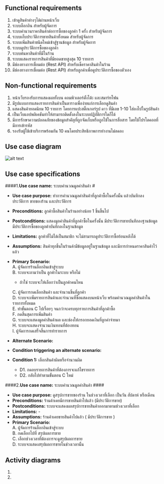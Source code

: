 ## Functional requirements ##
1. เข้าดูสินค้าต่างๆได้ผ่านหน้าเว็บ
2. ระบบล็อกอิน สำหรับผู้จัดการ
2. ระบบคำนวนราคาสินค้าต่อการซื้อของลูกค้า 1 ครั้ง สำหรับผู้จัดการ
3. ระบบเก็บประวัติการขายสินค้าทั้งหมด สำหรับผู้จัดการ
4. ระบบเพิ่มสินค้าชนิดใหม่เข้าสู่ฐานข้อมูล สำหรับผู้จัดการ
5. ระบบดูประวัติการซื้อของลูกค้า
6. ระบบค้นหาสินค้าที่มีในร้าน
7. ระบบแสดงรายการสินค้าที่มียอดขายสูงสุด 10 รายการ
8. มีช่องทางการเชื่อมต่อ (Rest API) สำหรับเช็คราคาสินค้าในร้าน
9. มีช่องทางการเชื่อมต่อ (Rest API) สำหรับลูกค้าเพื่อดูประวัติการซื้อของตัวเอง

## Non-functional requirements ##
1.  หน้าเว็บรองรับการแสดงผลทั้งบน คอมพิวเตอร์ตั้งโต้ะ และสมาร์ทโฟน
2.  มีรูปแบบการแสดงรายการสินค้าเป็นตารางเพื่อง่ายแก่การเลือกดูสินค้า
3.  แสดงสินค้ายอดนิยม 10 รายการ โดยการแปะสติ๊กเกอร์รูป ดาว ที่มีเลข 1-10 ใส่ลงไปในรูปสินค้า
4.  เป็นเว็บแอปพลิเคชันทำให้สามารถติดตั้งลงในระบบปฏิบัติการใดก็ได้
5.  มีการรักษาความปลอดภัยของข้อมูลสำคัญที่ถูกจัดเก็บหรือถูกใช้ในการสื่อสาร โดยใช้โปรโตคอลที่มีการเข้ารหัส
6. รองรับผู้ใช้เข้าบริการพร้อมกัน 10 คนโดยประสิทธิภาพการทำงานไม่ลดลง

## Use case diagram ##
![alt text](http://ziko.kmi.tl/ooad/usecase3.png)

## Use case specifications ##
####1.**Use case name:** ระบบคำนวณมูลค่าสินค้า  #
 - **Use case purpose:** ทำการคำนวณมูลค่าสินค้าที่ลูกค้าซื้อในครั้งนั้น แล้วบันทึกลงประวัติการ
ขายของร้าน และประวัติการ  
 - **Preconditions:** ลูกค้าซื้อสินค้าในร้านอย่างน้อย 1 ชิ้นขึ้นไป
 - **Postconditions:** แสดงมูลค่าสินค้าที่ลูกค้าซื้อในครั้งนั้น มีประวัติการขายบันทึกลงฐานข้อมูล มีประวัติการซื้อของลูกค้าบันทึกลงในฐานข้อมูล  
 - **Limitations:** ลูกค้าที่ไม่ได้เป็นสมาชิก จะไม่สามารถดูประวัติการซื้อย้อนหลังได้
 - **Assumptions:** สินค้าทุกชิ้นในร้านค้ามีข้อมูลอยู่ในฐานข้อมูล และมีการกำหนดราคาสินค้าไว้แล้ว
 - **Primary Scenario:**  
   A. ผู้จัดการร้านล็อกอินเข้าสู่ระบบ  
   B. ระบบจะถามว่าเป็น ลูกค้าในระบบ หรือไม่  
     -   ถ้าใช่ ระบบจะให้เลือกว่าเป็นลูกค้าคนไหน
   
   C. ผู้จัดการกดเลือกสินค้า และจำนวนชิ้นที่ลูกค้า  
   D. ระบบจะเพิ่มรายการสินค้าและจำนวนที่ซื้อแสดงบนหน้าเว็บ พร้อมคำนวณมูลค่าสินค้าในรายการทั้งหมด  
   E. ทำขั้นตอน C ไปเรื่อยๆ จนกว่าจะครบทุกรายการสินค้าที่ลูกค้าซื้อ  
   F. กดสิ้นสุดการเพิ่มสินค้า  
   G. ระบบจะแสดงมูลค่าสินค้าผล และช่องให้กรอกยอดเงินที่ลูกค่าจ่ายมา  
   H. ระบบจะแสดงจำนวนเงินทอนที่ต้องทอน  
   I. ผู้จัดการกดเสร็จสิ้นการทำรายการ  
 - **Alternate Scenario:**
 - **Condition triggering an alternate scenario:**
 - **Condition 1:** เลือกสินค้าผิดหรือจำนวนผิด
     - D1. กดลบรายการสินค้าที่ต้องการจะแก้ไขรายการ  
     - D2. กลับไปทำตามขั้นตอน C ใหม่  
  

####2.**Use case name:** ระบบคำนวณมูลค่าสินค้า  ####
 - **Use case purpose:** ดูสรุปการขายของร้าน ในช่วงเวลาที่เลือก เป็นวัน สัปดาห์ หรือเดือน  
 - **Preconditions:** ร้านค้าเคยมีการขายสินค้าไปแล้ว (มีประวัติการขาย)
 - **Postconditions:** ระบบจะแสดงผลสรุปการขายสินค้าออกมาตามช่วงเวลาที่เลือก  
 - **Limitations:** -
 - **Assumptions:** ร้านค้าเคยขายสินค้าไปแล้ว ( มีประวัติการขาย )  
 - **Primary Scenario:**  
   A. ผู้จัดการร้านล็อกอินเข้าสู่ระบบ    
   B. กดเลือกไปที่ สรุปผลการขาย  
   C. เลือกช่วงเวลาที่ต้องการจะดูสรุปผลการขาย  
   D. ระบบจะแสดงสรุปผลการขายในช่วงเวลานั้น  

## Activity diagrams ##
1.  
2.  
